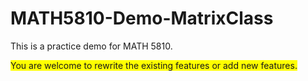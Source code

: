 # MATH5810-Demo-MatrixClass
This is a practice demo for MATH 5810.

<span style="background-color: #FFFF00">You are welcome to rewrite the existing features or add new features.</span>
